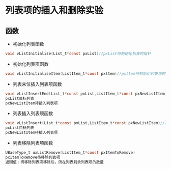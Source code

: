 # 列表项的插入和删除实验
## 函数
- 初始化列表函数
```C
void vListInitialise(List_t*const pxList)//pxList待初始化列表的指针
```
- 初始化列表项函数
```C
void vListInitialiseItem(ListItem_t*const pxltem)//pxltem待初始化列表项的指针  
```
- 列表末位插入列表项函数
```C
void vListInsertEnd(List_t*const pxList,ListItem_t*const pxNewListItem)
pxList目标列表
pxNewListItem待插入列表项
```
- 列表插入列表项函数
```C
void vListInsert(List_t*const pxList,ListItem_t*const pxNewListItem)//将待插入列表的列表项按照列表项值升序进行排序，有序地插入到列表中
pxList目标列表
pxNewListItem待插入列表项
```
- 列表移除列表项函数
```C
UBaseType_t uxListRemove(ListItem_t*const pxItemToRemove)
pxItemToRemove待移除列表项
返回值：待移除列表项移除后，所在列表剩余列表项的数量
```

